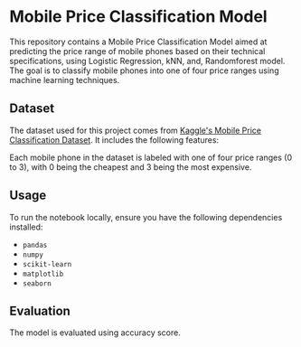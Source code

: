 # Mobile Price Classification Model

This repository contains a Mobile Price Classification Model aimed at predicting the price range of mobile phones based on their technical specifications, using Logistic Regression, kNN, and, Randomforest model. The goal is to classify mobile phones into one of four price ranges using machine learning techniques.

## Dataset
The dataset used for this project comes from [Kaggle's Mobile Price Classification Dataset](https://www.kaggle.com/datasets/iabhishekofficial/mobile-price-classification/data). It includes the following features:

Each mobile phone in the dataset is labeled with one of four price ranges (0 to 3), with 0 being the cheapest and 3 being the most expensive.

## Usage
To run the notebook locally, ensure you have the following dependencies installed:

- `pandas`
- `numpy`
- `scikit-learn`
- `matplotlib`
- `seaborn`

## Evaluation
The model is evaluated using accuracy score.
